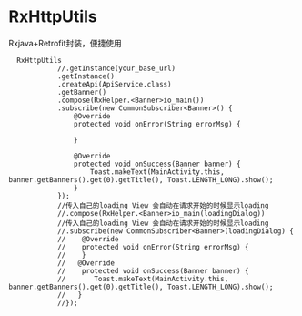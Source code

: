 # RxHttpUtils
Rxjava+Retrofit封装，便捷使用

      RxHttpUtils
                //.getInstance(your_base_url)
                .getInstance()
                .createApi(ApiService.class)
                .getBanner()                
                .compose(RxHelper.<Banner>io_main())
                .subscribe(new CommonSubscriber<Banner>() {
                    @Override
                    protected void onError(String errorMsg) {

                    }

                    @Override
                    protected void onSuccess(Banner banner) {
                        Toast.makeText(MainActivity.this, banner.getBanners().get(0).getTitle(), Toast.LENGTH_LONG).show();
                    }
                });
                //传入自己的loading View 会自动在请求开始的时候显示loading
                //.compose(RxHelper.<Banner>io_main(loadingDialog))            
                //传入自己的loading View 会自动在请求开始的时候显示loading
                //.subscribe(new CommonSubscriber<Banner>(loadingDialog) {
                //    @Override
                //    protected void onError(String errorMsg) {
                //    }
                //   @Override
                //    protected void onSuccess(Banner banner) {
                //       Toast.makeText(MainActivity.this, banner.getBanners().get(0).getTitle(), Toast.LENGTH_LONG).show();
                //   }
                //});
